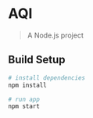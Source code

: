 # AQI

> A Node.js project

## Build Setup

``` bash
# install dependencies
npm install

# run app
npm start
```
